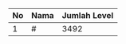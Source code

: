 | No | Nama            | Jumlah Level |
|----|-----------------|--------------|
| 1  | #    |    3492        |
